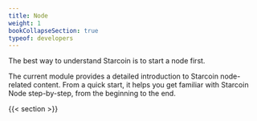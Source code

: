 ```yaml
---
title: Node
weight: 1
bookCollapseSection: true
typeof: developers
---
```


The best way to understand Starcoin is to start a node first.

The current module provides a detailed introduction to Starcoin node-related content. From a quick start, it helps you get familiar with Starcoin Node step-by-step, from the beginning to the end.

<!--more-->

{{< section >}}
